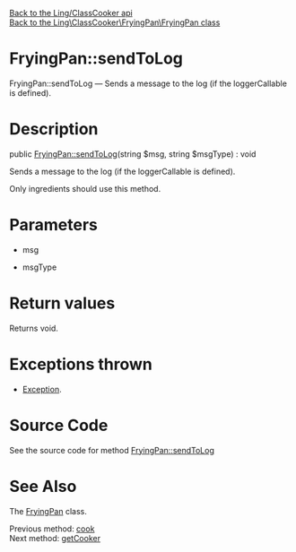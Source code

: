 [Back to the Ling/ClassCooker api](https://github.com/lingtalfi/ClassCooker/blob/master/doc/api/Ling/ClassCooker.md)<br>
[Back to the Ling\ClassCooker\FryingPan\FryingPan class](https://github.com/lingtalfi/ClassCooker/blob/master/doc/api/Ling/ClassCooker/FryingPan/FryingPan.md)


FryingPan::sendToLog
================



FryingPan::sendToLog — Sends a message to the log (if the loggerCallable is defined).




Description
================


public [FryingPan::sendToLog](https://github.com/lingtalfi/ClassCooker/blob/master/doc/api/Ling/ClassCooker/FryingPan/FryingPan/sendToLog.md)(string $msg, string $msgType) : void




Sends a message to the log (if the loggerCallable is defined).

Only ingredients should use this method.




Parameters
================


- msg

    

- msgType

    


Return values
================

Returns void.


Exceptions thrown
================

- [Exception](http://php.net/manual/en/class.exception.php).&nbsp;







Source Code
===========
See the source code for method [FryingPan::sendToLog](https://github.com/lingtalfi/ClassCooker/blob/master/FryingPan/FryingPan.php#L151-L157)


See Also
================

The [FryingPan](https://github.com/lingtalfi/ClassCooker/blob/master/doc/api/Ling/ClassCooker/FryingPan/FryingPan.md) class.

Previous method: [cook](https://github.com/lingtalfi/ClassCooker/blob/master/doc/api/Ling/ClassCooker/FryingPan/FryingPan/cook.md)<br>Next method: [getCooker](https://github.com/lingtalfi/ClassCooker/blob/master/doc/api/Ling/ClassCooker/FryingPan/FryingPan/getCooker.md)<br>

